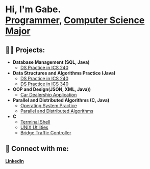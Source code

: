 <h1>Hi, I'm Gabe. <br/><a href="https://github.com/gaug1801">Programmer</a>, <a href="https://www.linkedin.com/in/gabriel-augustin-26abbb197/">Computer Science Major</a><!--,  <a href="https://www.youtube.com/c/joshmadakor">YouTuber</a></h1> -->

<h2>👨‍💻 Projects:</h2>

- <b>Database Management (SQL, Java)</b>
  - [DS Practice in ICS 240](https://github.com/gaug1801-Project-4)
- <b>Data Structures and Algorithms Practice (Java)</b>
  - [DS Practice in ICS 240](https://github.com/gaug1801)
  - [DS Practice in ICS 340](https://github.com/gaug1801/Deliverables)
- <b> OOP and Design(JSON, XML, Java))</b>
  - [Car Dealership Application](https://github.com/gaug1801)
- <b>Parallel and Distributed Algorithms (C, Java)</b>
  - [Operating System Practice](https://github.com/gaug1801)
  - [Parallel and Distributed Algorithms](https://github.com/gaug1801)
- <b>C</b>
  - [Terminal Shell](https://github.com/gaug1801)
  - [UNIX Utilities](https://github.com/gaug1801)
  - [Bridge Traffic Controller](https://github.com/gaug1801)

<h2> 🤳 Connect with me:</h2>
<a href="https://www.linkedin.com/in/gabriel-augustin-26abbb197/"><b>LinkedIn</b></a>

<!--
**joshmadakor1/joshmadakor1** is a ✨ _special_ ✨ repository because its `README.md` (this file) appears on your GitHub profile.

Here are some ideas to get you started:

- 🔭 I’m currently working on ...
- 🌱 I’m currently learning ...
- 👯 I’m looking to collaborate on ...
- 🤔 I’m looking for help with ...
- 💬 Ask me about ...
- 📫 How to reach me: ...
- 😄 Pronouns: ...
- ⚡ Fun fact: ...
-->
